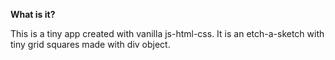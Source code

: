 **What is it?**

This is a tiny app created with vanilla js-html-css. It is an etch-a-sketch with tiny grid squares made with div object. 
